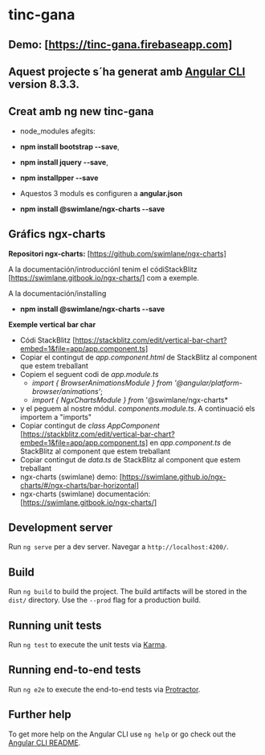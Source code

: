 # tinc-gana
## Demo: [https://tinc-gana.firebaseapp.com]

## Aquest projecte s´ha generat amb [Angular CLI](https://github.com/angular/angular-cli) version 8.3.3.

## Creat amb **ng new tinc-gana**
- node_modules afegits:  
 - **npm install bootstrap --save**, 
 - **npm install jquery --save**, 
 - **npm installpper --save** 
 - Aquestos 3 moduls es  configuren a **angular.json**

 - **npm install @swimlane/ngx-charts --save** 

 ## Gráfics ngx-charts

**Repositori ngx-charts:** [<https://github.com/swimlane/ngx-charts]>

A la documentación/introducciónI tenim el códiStackBlitz [<https://swimlane.gitbook.io/ngx-charts/]> com a exemple.

A la documentación/installing

- **npm install @swimlane/ngx-charts --save**

**Exemple vertical bar char**
- Códi StackBlitz [<https://stackblitz.com/edit/vertical-bar-chart?embed=1&file=app/app.component.ts]>
- Copiar el contingut de *app.component.html* de StackBlitz al component que estem treballant
- Copiem el seguent codi de *app.module.ts* 
    - *import { BrowserAnimationsModule } from '@angular/platform-browser/animations'*;
    - *import { NgxChartsModule } fro*m '@swimlane/ngx-charts*
- y el peguem al nostre módul. *components.module.ts*. A continuació els importem a "imports" 
- Copiar contingut de *class AppComponent* [<https://stackblitz.com/edit/vertical-bar-chart?embed=1&file=app/app.component.ts]> en *app.component.ts* de StackBlitz al component que estem treballant
- Copiar contingut de *data.ts* de StackBlitz al component que estem treballant
- ngx-charts (swimlane) demo: [<https://swimlane.github.io/ngx-charts/#/ngx-charts/bar-horizontal>]
- ngx-charts (swimlane) documentación: [<https://swimlane.gitbook.io/ngx-charts/]>


## Development server

Run `ng serve` per a dev server. Navegar a `http://localhost:4200/`. 

## Build

Run `ng build` to build the project. The build artifacts will be stored in the `dist/` directory. Use the `--prod` flag for a production build.

## Running unit tests

Run `ng test` to execute the unit tests via [Karma](https://karma-runner.github.io).

## Running end-to-end tests

Run `ng e2e` to execute the end-to-end tests via [Protractor](http://www.protractortest.org/).

## Further help

To get more help on the Angular CLI use `ng help` or go check out the [Angular CLI README](https://github.com/angular/angular-cli/blob/master/README.md).
